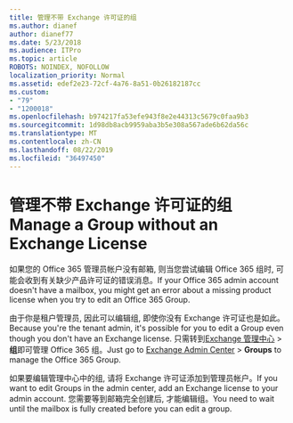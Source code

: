 ```yaml
---
title: 管理不带 Exchange 许可证的组
ms.author: dianef
author: dianef77
ms.date: 5/23/2018
ms.audience: ITPro
ms.topic: article
ROBOTS: NOINDEX, NOFOLLOW
localization_priority: Normal
ms.assetid: edef2e23-72cf-4a76-8a51-0b26182187cc
ms.custom:
- "79"
- "1200018"
ms.openlocfilehash: b974217fa53efe943f8e2e44313c5679c0faa9b3
ms.sourcegitcommit: 1d98db8acb9959aba3b5e308a567ade6b62da56c
ms.translationtype: MT
ms.contentlocale: zh-CN
ms.lasthandoff: 08/22/2019
ms.locfileid: "36497450"
---
```

# <a name="manage-a-group-without-an-exchange-license"></a><span data-ttu-id="d902e-102">管理不带 Exchange 许可证的组</span><span class="sxs-lookup"><span data-stu-id="d902e-102">Manage a Group without an Exchange License</span></span>

<span data-ttu-id="d902e-103">如果您的 Office 365 管理员帐户没有邮箱, 则当您尝试编辑 Office 365 组时, 可能会收到有关缺少产品许可证的错误消息。</span><span class="sxs-lookup"><span data-stu-id="d902e-103">If your Office 365 admin account doesn't have a mailbox, you might get an error about a missing product license when you try to edit an Office 365 Group.</span></span>
  
<span data-ttu-id="d902e-104">由于你是租户管理员, 因此可以编辑组, 即使你没有 Exchange 许可证也是如此。</span><span class="sxs-lookup"><span data-stu-id="d902e-104">Because you're the tenant admin, it's possible for you to edit a Group even though you don't have an Exchange license.</span></span> <span data-ttu-id="d902e-105">只需转到[Exchange 管理中心](https://outlook.office365.com/ecp.aspx) \> **组**即可管理 Office 365 组。</span><span class="sxs-lookup"><span data-stu-id="d902e-105">Just go to [Exchange Admin Center](https://outlook.office365.com/ecp.aspx) \> **Groups** to manage the Office 365 Group.</span></span>
  
<span data-ttu-id="d902e-106">如果要编辑管理中心中的组, 请将 Exchange 许可证添加到管理员帐户。</span><span class="sxs-lookup"><span data-stu-id="d902e-106">If you want to edit Groups in the admin center, add an Exchange license to your admin account.</span></span> <span data-ttu-id="d902e-107">您需要等到邮箱完全创建后, 才能编辑组。</span><span class="sxs-lookup"><span data-stu-id="d902e-107">You need to wait until the mailbox is fully created before you can edit a group.</span></span>
  
